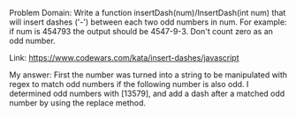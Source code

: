 Problem Domain: Write a function insertDash(num)/InsertDash(int num) that will insert dashes ('-') between each two odd numbers in num. For example: if num is 454793 the output should be 4547-9-3. Don't count zero as an odd number.

Link: https://www.codewars.com/kata/insert-dashes/javascript

My answer: First the number was turned into a string to be manipulated with regex to match odd numbers if the following number is also odd. I determined odd numbers with [13579], and add a dash after a matched odd number by using the replace method.